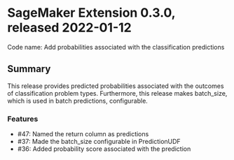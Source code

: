 # SageMaker Extension 0.3.0, released 2022-01-12

Code name: Add probabilities associated with the classification predictions

## Summary

This release provides predicted probabilities associated with the outcomes of 
classification problem types. Furthermore, this release makes batch_size, which 
is used in batch predictions, configurable.

### Features

  - #47: Named the return column as predictions
  - #37: Made the batch_size configurable in PredictionUDF
  - #36: Added probability score associated with the prediction






  
    

